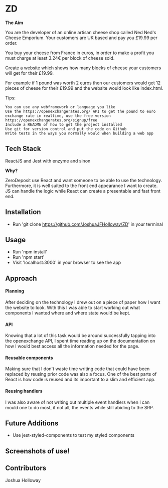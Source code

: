 # ZD

**The Aim**

You are the developer of an online artisan cheese shop called Ned Ned's Cheese Emporium. Your customers are UK based and pay you £19.99 per order.

You buy your cheese from France in euros, in order to make a profit you must charge at least 3.24€ per block of cheese sold.

Create a website which shows how many blocks of cheese your customers will get for their £19.99.

For example if 1 pound was worth 2 euros then our customers would get 12 pieces of cheese for their £19.99 and the website would look like index.html.

Tips:

    You can use any webframework or language you like
    Use the https://openexchangerates.org/ API to get the pound to euro exchange rate in realtime, use the free version https://openexchangerates.org/signup/free
    Include a README of how to get the project installed
    Use git for version control and put the code on Github
    Write tests in the ways you normally would when building a web app

## Tech Stack

ReactJS and Jest with enzyme and sinon

**Why?**

ZeroDeposit use React and want someone to be able to use the technology. Furthermore,
it is well suited to the front end appearance I want to create. JS can handle the logic while
React can create a presentable and fast front end.


## Installation

- Run 'git clone https://github.com/JoshuaJFHolloway/ZD' in your terminal


## Usage

- Run 'npm install'
- Run 'npm start'
- Visit 'localhost:3000' in your browser to see the app


## Approach

#### Planning

After deciding on the technology I drew out on a piece of paper how I want the website to look. With this
I was able to start working out what components I wanted where and where state would be kept.

#### API

Knowing that a lot of this task would be around successfully tapping into the openexchange API, I spent time
reading up on the documentation on how I would best access all the information needed for the page.

#### Reusable components

Making sure that I don't waste time writing code that could have been replaced by reusing prior code was 
also a focus. One of the best parts of React is how code is reused and its important to a slim and efficient app.

#### Reusing handlers

I was also aware of not writing out multiple event handlers when I can mould one to do most, if not all, the events
while still abiding to the SRP. 


## Future Additions

- Use jest-styled-components to test my styled components

## Screenshots of use!

<a href="" border="0"></a>

## Contributors

Joshua Holloway